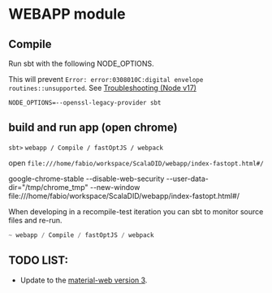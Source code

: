 # WEBAPP module

## Compile

Run sbt with the following NODE_OPTIONS.

This will prevent `Error: error:0308010C:digital envelope routines::unsupported`. See [Troubleshooting (Node v17)](../README.md#Troubleshooting)

```shell
NODE_OPTIONS=--openssl-legacy-provider sbt
```

## build and run app (open chrome)

`sbt>` `webapp / Compile / fastOptJS / webpack`

open `file:///home/fabio/workspace/ScalaDID/webapp/index-fastopt.html#/`

google-chrome-stable --disable-web-security --user-data-dir="/tmp/chrome_tmp" --new-window file:///home/fabio/workspace/ScalaDID/webapp/index-fastopt.html#/

When developing in a recompile-test iteration you can sbt to monitor source files and re-run.
```sbt
~ webapp / Compile / fastOptJS / webpack
```

## TODO LIST:

- Update to the [material-web version 3](https://github.com/material-components/material-web#readme).
